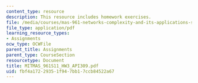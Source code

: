 ```yaml
---
content_type: resource
description: This resource includes homework exercises.
file: /media/courses/mas-961-networks-complexity-and-its-applications-spring-2011/fbf4a17229351f947bb17ccb84522a67_MITMAS_961S11_HW3_API309.pdf
file_type: application/pdf
learning_resource_types:
- Assignments
ocw_type: OCWFile
parent_title: Assignments
parent_type: CourseSection
resourcetype: Document
title: MITMAS_961S11_HW3_API309.pdf
uid: fbf4a172-2935-1f94-7bb1-7ccb84522a67
---
```

